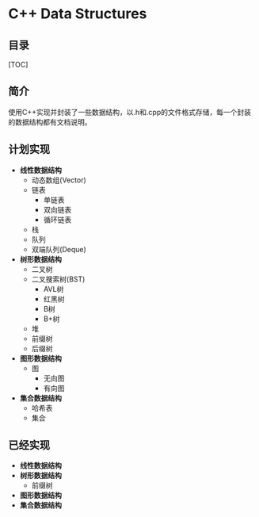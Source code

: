 # C++ Data Structures

<h2>目录</h2>
[TOC]

## 简介
使用C++实现并封装了一些数据结构，以.h和.cpp的文件格式存储，每一个封装的数据结构都有文档说明。

## 计划实现
- **线性数据结构**
    - 动态数组(Vector)
    - 链表
        - 单链表
        - 双向链表
        - 循环链表
    - 栈
    - 队列
    - 双端队列(Deque)
- **树形数据结构**
    - 二叉树
    - 二叉搜索树(BST)
        - AVL树
        - 红黑树
        - B树
        - B+树
    - 堆
    - 前缀树
    - 后缀树
- **图形数据结构**
    - 图
        - 无向图
        - 有向图
- **集合数据结构**
    - 哈希表
    - 集合
## 已经实现
- **线性数据结构**
- **树形数据结构**
    - 前缀树
- **图形数据结构**
- **集合数据结构**
